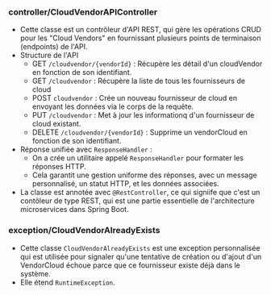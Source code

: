 ### controller/CloudVendorAPIController
- Cette classe est un contrôleur d'API REST, qui gère les opérations CRUD pour les "Cloud Vendors" en fournissant plusieurs points de terminaison (endpoints) de l'API.
- Structure de l'API
  - GET ```/cloudvendor/{vendorId}``` : Récupère les détail d'un cloudVendor en fonction de son identifiant.
  - GET ```/cloudvendor``` : Récupère la liste de tous les fournisseurs de cloud
  - POST ```cloudvendor``` : Crée un nouveau fournisseur de cloud en envoyant les données via le corps de la requête.
  - PUT ```/cloudvendor``` : Met à jour les informationq d'un fournisseur de cloud existant.
  - DELETE ```/cloudvendor/{vendorId}``` : Supprime un vendorCloud en fonction de son identifiant.
- Réponse unifiée avec ```ResponseHandler``` :
  - On a crée un utilitaire appelé ```ResponseHandler``` pour formater les réponses HTTP.
  - Cela garantit une gestion uniforme des réponses, avec un message personnalisé, un statut HTTP, et les données associées.
- La classe est annotée avec ```@RestController```, ce qui signiife que c'est un contôleur de type REST, qui est une partie essentielle de l'architecture microservices dans Spring Boot.

### exception/CloudVendorAlreadyExists
- Cette classe ```CloudVendorAlreadyExists``` est une exception personnalisée qui est utilisée pour signaler qu'une tentative de création ou d'ajout d'un VendorCloud  échoue parce que ce fournisseur existe déjà dans le système.
- Elle étend ```RuntimeException```.
